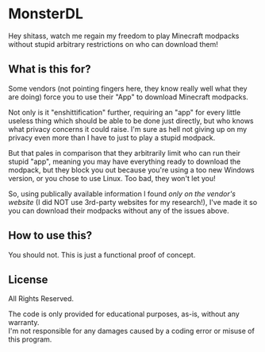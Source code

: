 # MonsterDL

Hey shitass, watch me regain my freedom to play Minecraft modpacks without stupid arbitrary restrictions on who can download them!

## What is this for?

Some vendors (not pointing fingers here, they know really well what they are doing) force you to use their "App" to download Minecraft modpacks.

Not only is it "enshittification" further, requiring an "app" for every little useless thing which should be able to be done just directly, but who knows what privacy concerns it could raise. I'm sure as hell not giving up on my privacy even more than I have to just to play a stupid modpack.

But that pales in comparison that they arbitrarily limit who can run their stupid "app", meaning you may have everything ready to download the modpack, but they block you out because you're using a too new Windows version, or you chose to use Linux. Too bad, they won't let you!

So, using publically available information I found *only on the vendor's website* (I did NOT use 3rd-party websites for my research!), I've made it so you can download their modpacks without any of the issues above.

## How to use this?

You should not. This is just a functional proof of concept.


## License
All Rights Reserved.

The code is only provided for educational purposes, as-is, without any warranty.  
I'm not responsible for any damages caused by a coding error or misuse of this program.  
